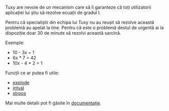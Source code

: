 Tuxy are nevoie de un mecanism care să îi garanteze că toți utilizatorii aplicației lui știu să rezolve ecuații de gradul I.

Pentru că specialiștii din echipa lui Tuxy nu au reușit să rezolve această problemă au apelat la tine. Pentru că este o problemă destul de urgentă ai la dispoziție doar 30 de minute să rezolvi această sarcină.

Exemple:
 - 10 - 3x = 1
 - 6x * 7 = 42
 - 10x - 4 * 2 = 1

Funcții ce ar putea fi utile:
 - [explode](https://secure.php.net/manual/en/function.explode.php)
 - [intval](https://secure.php.net/manual/en/function.intval.php)
 - [strpos](https://secure.php.net/manual/en/function.strpos.php)

Mai multe detalii pot fi găsite în [documentație](https://secure.php.net/manual/en/).
